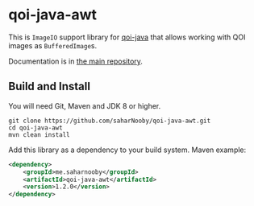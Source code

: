 # qoi-java-awt

This is `ImageIO` support library for [qoi-java](https://github.com/saharNooby/qoi-java) that allows working with QOI images as `BufferedImage`s.

Documentation is in [the main repository](https://github.com/saharNooby/qoi-java).

## Build and Install

You will need Git, Maven and JDK 8 or higher.

```shell
git clone https://github.com/saharNooby/qoi-java-awt.git
cd qoi-java-awt
mvn clean install
```

Add this library as a dependency to your build system. Maven example:

```xml
<dependency>
    <groupId>me.saharnooby</groupId>
    <artifactId>qoi-java-awt</artifactId>
    <version>1.2.0</version>
</dependency>
```
